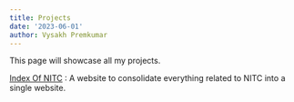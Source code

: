 ```yaml
---
title: Projects 
date: '2023-06-01'
author: Vysakh Premkumar 
---
```


This page will showcase all my projects. 

[Index Of NITC](https://tellmey18.github.io/indexofnitc/) : A website to consolidate everything related to NITC into a single website.  
